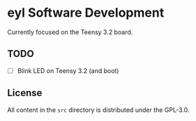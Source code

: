 # eyl Software Development

Currently focused on the Teensy 3.2 board.

## TODO

- [ ] Blink LED on Teensy 3.2 (and boot)

## License

All content in the `src` directory is distributed under the GPL-3.0.
